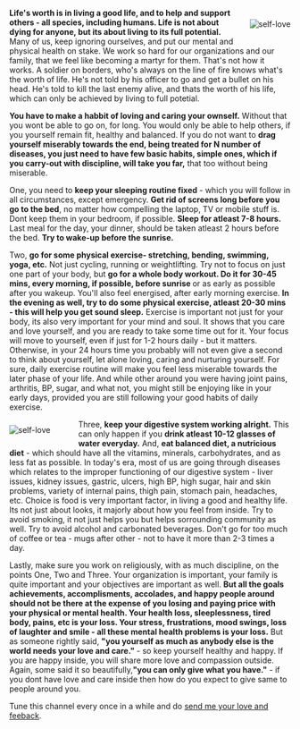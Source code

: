 
<div class="posts-div"><p class="para"><img title="self-love" src="/images/self-love-man.jpg" style="float:right; padding-left:20px;padding-top:20px;padding-bottom:20px;"><strong>Life's worth is in living a good life, and to help and support others - all species, including humans. Life is not about dying for anyone, but its about living to its full potential.</strong> Many of us, keep ignoring ourselves, and put our mental and physical health on stake. We work so hard for our organizations and our family, that we feel like becoming a martyr for them. That's not how it works. A soldier on borders, who's always on the line of fire knows what's the worth of life. He's not told by his officer to go and get a bullet on his head. He's told to kill the last enemy alive, and thats the worth of his life, which can only be achieved by living to full potetial.</p><p class="para"><strong>You have to make a habbit of loving and caring your ownself.</strong> Without that you wont be able to go on, for long. You would only be able to help others, if you yourself remain fit, healthy and balanced. If you do not want to <strong>drag yourself miserably towards the end, being treated for N number of diseases, you just need to have few basic habits, simple ones, which if you carry-out with discipline, will take you far,</strong> that too without being miserable.</p><p class="para">One, you need to <strong>keep your sleeping routine fixed</strong> - which you will follow in all circumstances, except emergency. <strong>Get rid of screens long before you go to the bed</strong>, no matter how compelling the laptop, TV or mobile stuff is. Dont keep them in your bedroom, if possible. <strong>Sleep for atleast 7-8 hours.</strong> Last meal for the day, your dinner, should be taken atleast 2 hours before the bed. <strong>Try to wake-up before the sunrise.</strong></p><p class="para">Two, <strong>go for some physical exercise- stretching, bending, swimming, yoga, etc.</strong> Not just cycling, running or weightlifting. Try not to focus on just one part of your body, but <strong>go for a whole body workout. Do it for 30-45 mins, every morning, if possible, before sunrise </strong>or as early as possible after you wakeup. You'll also feel energised, after early morning exercise. <strong>In the evening as well, try to do some physical exercise, atleast 20-30 mins - this will help you get sound sleep.</strong> Exercise is important not just for your body, its also very important for your mind and soul. It shows that you care and love yourself, and you are ready to take some time out for it. Your focus will move to yourself, even if just for 1-2 hours daily - but it matters. Otherwise, in your 24 hours time you probably will not even give a second to think about yourself, let alone loving, caring and nurturing yourself. For sure, daily exercise routine will make you feel less miserable towards the later phase of your life. And while other around you were having joint pains, arthritis, BP, sugar, and what not, you might still be enjoying like in your early days, provided you are still following your good habits of daily exercise.</p><p class="para"><img title="self-love" src="/images/self-love-woman.jpg" style="float:left; padding-right:50px;padding-top:10px;padding-bottom:10px;">Three, <strong>keep your digestive system working alright.</strong> This can only happen if you <strong>drink atleast 10-12 glasses of water everyday.</strong> And, <strong>eat balanced diet, a nutricious diet</strong> - which should have all the vitamins, minerals, carbohydrates, and as less fat as possible. In today's era, most of us are going through diseases which relates to the improper functioning of our digestive system - liver issues, kidney issues, gastric, ulcers, high BP, high sugar, hair and skin problems, variety of internal pains, thigh pain, stomach pain, headaches, etc. Choice is food is very important factor, in living a good and healthy life. Its not just about looks, it majorly about how you feel from inside. Try to avoid smoking, it not just helps you but helps sorrounding community as well. Try to avoid alcohol and carbonated beverages. Don't go for too much of coffee or tea - mugs after other - not to have it more than 2-3 times a day.</p><p class="para">Lastly, make sure you work on religiously, with as much discipline, on the points One, Two and Three. Your organization is important, your family is quite important and your objectives are important as well. <strong>But all the goals achievements, accomplisments, accolades, and happy people around should not be there at the expense of you losing and paying price with your physical or mental health. Your health loss, sleeplessness, tired body, pains, etc is your loss. Your stress, frustrations, mood swings, loss of laughter and smile - all these mental health problems is your loss.</strong> But as someone rightly said, <strong>"you yourself as much as anybody else is the world needs your love and care."</strong> - so keep yourself healthy and happy. If you are happy inside, you will share more love and compassion outside. Again, some said it so beautifully,<strong>"you can only give what you have."</strong> - if you dont have love and care inside then how do you expect to give same to people around you.</p>
</div>

Tune this channel every once in a while and do <a href="mailto:myxcents@egmail.com">send me your love and feeback</a>.